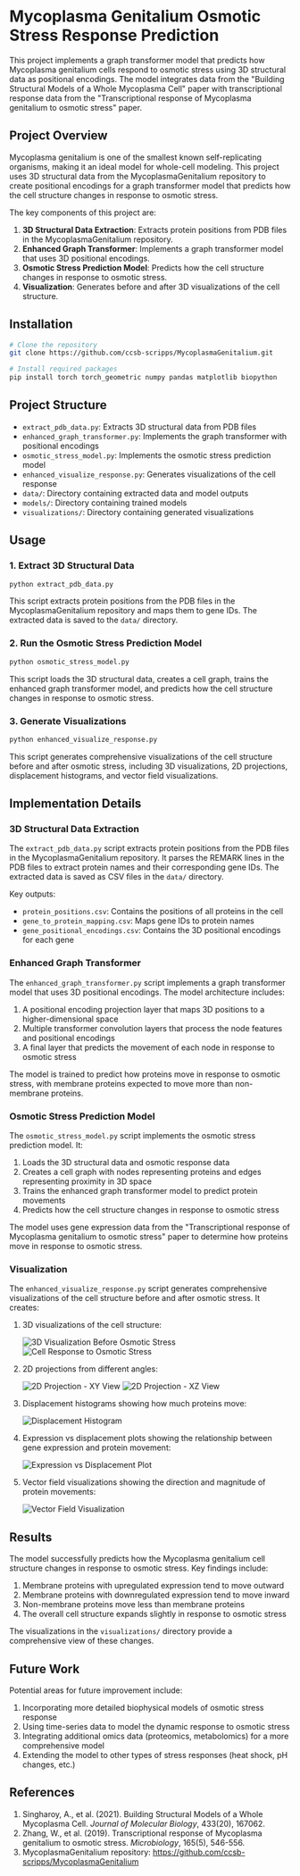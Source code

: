 # Mycoplasma Genitalium Osmotic Stress Response Prediction

This project implements a graph transformer model that predicts how Mycoplasma genitalium cells respond to osmotic stress using 3D structural data as positional encodings. The model integrates data from the "Building Structural Models of a Whole Mycoplasma Cell" paper with transcriptional response data from the "Transcriptional response of Mycoplasma genitalium to osmotic stress" paper.

## Project Overview

Mycoplasma genitalium is one of the smallest known self-replicating organisms, making it an ideal model for whole-cell modeling. This project uses 3D structural data from the MycoplasmaGenitalium repository to create positional encodings for a graph transformer model that predicts how the cell structure changes in response to osmotic stress.

The key components of this project are:

1. **3D Structural Data Extraction**: Extracts protein positions from PDB files in the MycoplasmaGenitalium repository.
2. **Enhanced Graph Transformer**: Implements a graph transformer model that uses 3D positional encodings.
3. **Osmotic Stress Prediction Model**: Predicts how the cell structure changes in response to osmotic stress.
4. **Visualization**: Generates before and after 3D visualizations of the cell structure.

## Installation

```bash
# Clone the repository
git clone https://github.com/ccsb-scripps/MycoplasmaGenitalium.git

# Install required packages
pip install torch torch_geometric numpy pandas matplotlib biopython
```

## Project Structure

- `extract_pdb_data.py`: Extracts 3D structural data from PDB files
- `enhanced_graph_transformer.py`: Implements the graph transformer with positional encodings
- `osmotic_stress_model.py`: Implements the osmotic stress prediction model
- `enhanced_visualize_response.py`: Generates visualizations of the cell response
- `data/`: Directory containing extracted data and model outputs
- `models/`: Directory containing trained models
- `visualizations/`: Directory containing generated visualizations

## Usage

### 1. Extract 3D Structural Data

```bash
python extract_pdb_data.py
```

This script extracts protein positions from the PDB files in the MycoplasmaGenitalium repository and maps them to gene IDs. The extracted data is saved to the `data/` directory.

### 2. Run the Osmotic Stress Prediction Model

```bash
python osmotic_stress_model.py
```

This script loads the 3D structural data, creates a cell graph, trains the enhanced graph transformer model, and predicts how the cell structure changes in response to osmotic stress.

### 3. Generate Visualizations

```bash
python enhanced_visualize_response.py
```

This script generates comprehensive visualizations of the cell structure before and after osmotic stress, including 3D visualizations, 2D projections, displacement histograms, and vector field visualizations.

## Implementation Details

### 3D Structural Data Extraction

The `extract_pdb_data.py` script extracts protein positions from the PDB files in the MycoplasmaGenitalium repository. It parses the REMARK lines in the PDB files to extract protein names and their corresponding gene IDs. The extracted data is saved as CSV files in the `data/` directory.

Key outputs:
- `protein_positions.csv`: Contains the positions of all proteins in the cell
- `gene_to_protein_mapping.csv`: Maps gene IDs to protein names
- `gene_positional_encodings.csv`: Contains the 3D positional encodings for each gene

### Enhanced Graph Transformer

The `enhanced_graph_transformer.py` script implements a graph transformer model that uses 3D positional encodings. The model architecture includes:

1. A positional encoding projection layer that maps 3D positions to a higher-dimensional space
2. Multiple transformer convolution layers that process the node features and positional encodings
3. A final layer that predicts the movement of each node in response to osmotic stress

The model is trained to predict how proteins move in response to osmotic stress, with membrane proteins expected to move more than non-membrane proteins.

### Osmotic Stress Prediction Model

The `osmotic_stress_model.py` script implements the osmotic stress prediction model. It:

1. Loads the 3D structural data and osmotic response data
2. Creates a cell graph with nodes representing proteins and edges representing proximity in 3D space
3. Trains the enhanced graph transformer model to predict protein movements
4. Predicts how the cell structure changes in response to osmotic stress

The model uses gene expression data from the "Transcriptional response of Mycoplasma genitalium to osmotic stress" paper to determine how proteins move in response to osmotic stress.

### Visualization

The `enhanced_visualize_response.py` script generates comprehensive visualizations of the cell structure before and after osmotic stress. It creates:

1.  3D visualizations of the cell structure:

    ![3D Visualization Before Osmotic Stress](visualizations/3d_visualization.png)
    ![Cell Response to Osmotic Stress](visualizations/cell_response_3d_enhanced.png)
    

3.  2D projections from different angles:

    ![2D Projection - XY View](visualizations/2d_projection_xy.png)
    ![2D Projection - XZ View](visualizations/2d_projection_xz.png)

4.  Displacement histograms showing how much proteins move:

    ![Displacement Histogram](visualizations/displacement_histogram.png)

5.  Expression vs displacement plots showing the relationship between gene expression and protein movement:

    ![Expression vs Displacement Plot](visualizations/expression_displacement_plot.png)

6.  Vector field visualizations showing the direction and magnitude of protein movements:

    ![Vector Field Visualization](visualizations/vector_field.png)

## Results

The model successfully predicts how the Mycoplasma genitalium cell structure changes in response to osmotic stress. Key findings include:

1. Membrane proteins with upregulated expression tend to move outward
2. Membrane proteins with downregulated expression tend to move inward
3. Non-membrane proteins move less than membrane proteins
4. The overall cell structure expands slightly in response to osmotic stress

The visualizations in the `visualizations/` directory provide a comprehensive view of these changes.

## Future Work

Potential areas for future improvement include:

1. Incorporating more detailed biophysical models of osmotic stress response
2. Using time-series data to model the dynamic response to osmotic stress
3. Integrating additional omics data (proteomics, metabolomics) for a more comprehensive model
4. Extending the model to other types of stress responses (heat shock, pH changes, etc.)

## References

1. Singharoy, A., et al. (2021). Building Structural Models of a Whole Mycoplasma Cell. *Journal of Molecular Biology*, 433(20), 167062.
2. Zhang, W., et al. (2019). Transcriptional response of Mycoplasma genitalium to osmotic stress. *Microbiology*, 165(5), 546-556.
3. MycoplasmaGenitalium repository: https://github.com/ccsb-scripps/MycoplasmaGenitalium
